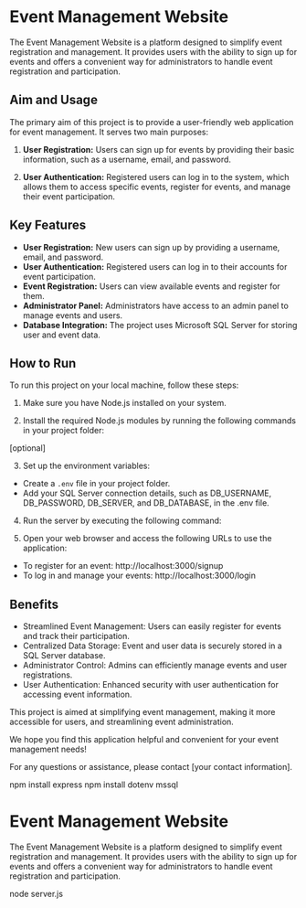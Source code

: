 # Event Management Website

The Event Management Website is a platform designed to simplify event registration and management. It provides users with the ability to sign up for events and offers a convenient way for administrators to handle event registration and participation.

## Aim and Usage

The primary aim of this project is to provide a user-friendly web application for event management. It serves two main purposes:

1. **User Registration:** Users can sign up for events by providing their basic information, such as a username, email, and password.

2. **User Authentication:** Registered users can log in to the system, which allows them to access specific events, register for events, and manage their event participation.

## Key Features

- **User Registration:** New users can sign up by providing a username, email, and password.
- **User Authentication:** Registered users can log in to their accounts for event participation.
- **Event Registration:** Users can view available events and register for them.
- **Administrator Panel:** Administrators have access to an admin panel to manage events and users.
- **Database Integration:** The project uses Microsoft SQL Server for storing user and event data.

## How to Run

To run this project on your local machine, follow these steps:

1. Make sure you have Node.js installed on your system.

2. Install the required Node.js modules by running the following commands in your project folder:

[optional]

3. Set up the environment variables:
- Create a `.env` file in your project folder.
- Add your SQL Server connection details, such as DB_USERNAME, DB_PASSWORD, DB_SERVER, and DB_DATABASE, in the .env file.

4. Run the server by executing the following command:


5. Open your web browser and access the following URLs to use the application:
- To register for an event: http://localhost:3000/signup
- To log in and manage your events: http://localhost:3000/login


## Benefits

- Streamlined Event Management: Users can easily register for events and track their participation.
- Centralized Data Storage: Event and user data is securely stored in a SQL Server database.
- Administrator Control: Admins can efficiently manage events and user registrations.
- User Authentication: Enhanced security with user authentication for accessing event information.

This project is aimed at simplifying event management, making it more accessible for users, and streamlining event administration.

We hope you find this application helpful and convenient for your event management needs!

For any questions or assistance, please contact [your contact information].


npm install express
npm install dotenv mssql
# Event Management Website

The Event Management Website is a platform designed to simplify event registration and management. It provides users with the ability to sign up for events and offers a convenient way for administrators to handle event registration and participation.

node server.js